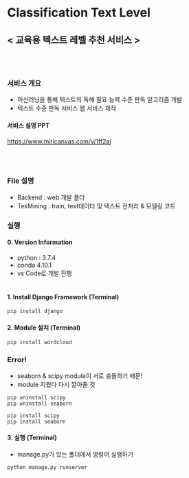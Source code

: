 # Classification Text Level 
## < 교육용 텍스트 레벨 추천 서비스 >
<br></br>

### 서비스 개요
- 머신러닝을 통해 텍스트의 독해 필요 능력 수준 판독 알고리즘 개발 
- 텍스트 수준 판독 서비스 웹 서비스 제작

#### 서비스 설명 PPT 
https://www.miricanvas.com/v/1ff2aj 

<br></br>

### File 설명
- Backend : web 개발 폴더
- TexMining : train, text데이터 및 텍스트 전처리 & 모델링 코드 


### 실행 
#### 0. Version Information
- python : 3.7.4
- conda 4.10.1
- vs Code로 개발 진행 
<br></br>

#### 1. Install Django Framework (Terminal)
```
pip install django
```
#### 2. Module 설치 (Terminal)
```
pip install wordcloud
```

### Error!
- seaborn & scipy module이 서로 충돌하기 때문!
- module 지웠다 다시 깔아줄 것 
```
pip uninstall scipy
pip uninstall seaborn
```
```
pip install scipy
pip install seaborn
```

#### 3. 실행 (Terminal)
- manage.py가 있는 폴더에서 명령어 실행하기
```
python manage.py runserver
```


